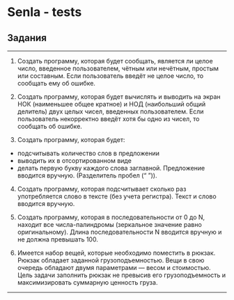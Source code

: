 # Senla - tests 
## Задания

---
1. Создать программу, которая будет сообщать, является ли целое
число, введенное пользователем, чётным или нечётным, простым
или составным.  Если пользователь введёт не целое число, то
сообщать ему об ошибке.


2. Создать программу, которая будет вычислять и выводить на экран
НОК (наименьшее общее кратное) и НОД (наибольший общий
делитель) двух целых чисел, введенных пользователем. 
Если пользователь некорректно введёт хотя бы одно из чисел, то
сообщать об ошибке.


3. Создать программу, которая будет:
- подсчитывать количество слов в предложении
- выводить их в отсортированном виде 
- делать первую букву каждого слова заглавной. 
Предложение вводится вручную. (Разделитель пробел (“ ”)). 


4. Создать программу, которая подсчитывает сколько раз
употребляется слово в тексте (без учета регистра). 
Текст и слово вводится вручную.


5. Создать программу, которая в последовательности от 0 до N,
находит все числа-палиндромы (зеркальное значение равно
оригинальному). Длина последовательности N вводится вручную и
не должна превышать 100.


6. Имеется набор  вещей, которые необходимо поместить в рюкзак.
Рюкзак обладает заданной грузоподъемностью. Вещи в свою
очередь обладают двумя параметрами — весом и стоимостью. Цель
задачи заполнить рюкзак не превысив его грузоподъемность и
максимизировать суммарную ценность груза.   

---
